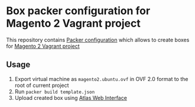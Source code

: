 # Box packer configuration for Magento 2 Vagrant project

This repository contains [Packer configuration](https://www.packer.io/docs/builders/virtualbox-ovf.html) which allows to create boxes for [Magento 2 Vagrant project](https://github.com/paliarush/magento2-vagrant-for-developers-packer)

## Usage

 1. Export virtual machine as `magento2.ubuntu.ovf` in OVF 2.0 format to the root of current project
 2. Run `packer build template.json`
 3. Upload created box using [Atlas Web Interface](https://atlas.hashicorp.com/help/vagrant/boxes/create)